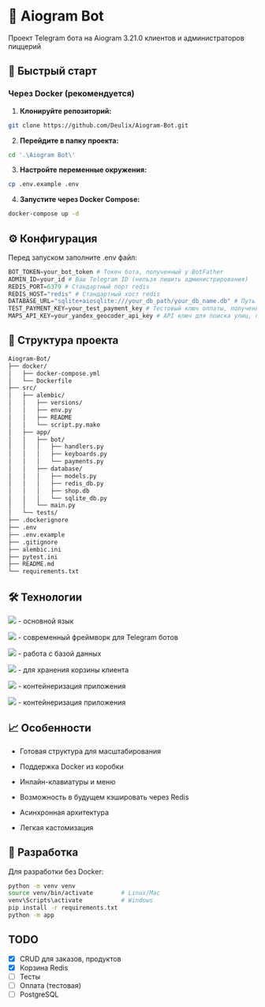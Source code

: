 # 🤖 Aiogram Bot
Проект Telegram бота на Aiogram 3.21.0 клиентов и администраторов пиццерий

## 🚀 Быстрый старт

### Через Docker (рекомендуется)

1. **Клонируйте репозиторий:**
```bash
git clone https://github.com/Deulix/Aiogram-Bot.git
```

2. **Перейдите в папку проекта:**
```bash
cd '.\Aiogram Bot\'
```

3. **Настройте переменные окружения:**
```bash
cp .env.example .env
```

4. **Запустите через Docker Compose:**
```bash
docker-compose up -d
```


## ⚙️ Конфигурация
Перед запуском заполните .env файл:
```python
BOT_TOKEN=your_bot_token # Токен бота, полученный у BotFather
ADMIN_ID=your_id # Ваш Telegram ID (нельзя лишить администрирования)
REDIS_PORT=6379 # Стандартный порт redis
REDIS_HOST="redis" # Стандартный хост redis
DATABASE_URL="sqlite+aiosqlite:///your_db_path/your_db_name.db" # Путь к вашей async sqlite БД
TEST_PAYMENT_KEY=your_test_payment_key # Тестовый ключ оплаты, полученный у BotFather
MAPS_API_KEY=your_yandex_geocoder_api_key # API ключ для поиска улиц, полученный у Yandex
```
## 📁 Структура проекта
```bash
Aiogram-Bot/
├── docker/
│   ├── docker-compose.yml
│   └── Dockerfile
├── src/
│   ├── alembic/
│   │   ├── versions/
│   │   ├── env.py
│   │   ├── README
│   │   └── script.py.mako
│   ├── app/
│   │   ├── bot/
│   │   │   ├── handlers.py
│   │   │   ├── keyboards.py
│   │   │   └── payments.py
│   │   ├── database/
│   │   │   ├── models.py
│   │   │   ├── redis_db.py
│   │   │   ├── shop.db
│   │   │   └── sqlite_db.py
│   │   └── main.py
│   └── tests/
├── .dockerignore
├── .env
├── .env.example
├── .gitignore
├── alembic.ini
├── pytest.ini
├── README.md
└── requirements.txt
```

## 🛠️ Технологии
![](https://img.shields.io/badge/python_3.13.5-blue?logo=python&logoColor=yellow) - основной язык

![](https://img.shields.io/badge/aiogram_3.21.0-blue?logo=telegram&logoColor=white) - современный фреймворк для Telegram ботов

![](https://img.shields.io/badge/SQLAlchemy_2.x.x-orange) - работа с базой данных

![](https://img.shields.io/badge/Redis_7-red) - для хранения корзины клиента

![](https://img.shields.io/badge/Docker-blue) - контейнеризация приложения

![](https://img.shields.io/badge/Alembic-blue) - контейнеризация приложения

## 📈 Особенности
- Готовая структура для масштабирования

- Поддержка Docker из коробки

- Инлайн-клавиатуры и меню

- Возможность в будущем кэшировать через Redis

- Асинхронная архитектура

- Легкая кастомизация

## 🐛 Разработка
Для разработки без Docker:
```bash
python -m venv venv
source venv/bin/activate        # Linux/Mac
venv\Scripts\activate           # Windows
pip install -r requirements.txt
python -m app
```

## TODO
- [x] CRUD для заказов, продуктов
- [x] Корзина Redis
- [ ] Тесты
- [ ] Оплата (тестовая)
- [ ] PostgreSQL
